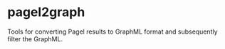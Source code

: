 # pagel2graph
Tools for converting Pagel results to GraphML format and subsequently filter the GraphML.
